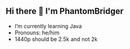 ## Hi there 👋 I'm PhantomBridger

- I’m currently learning Java
- Pronouns: he/him
- 1440p should be 2.5k and not 2k
